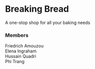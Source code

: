 # Breaking Bread
A one-stop shop for all your baking needs

### Members 
Friedrich Amouzou  
Elena Ingraham  
Hussain Quadri  
Phi Trang

